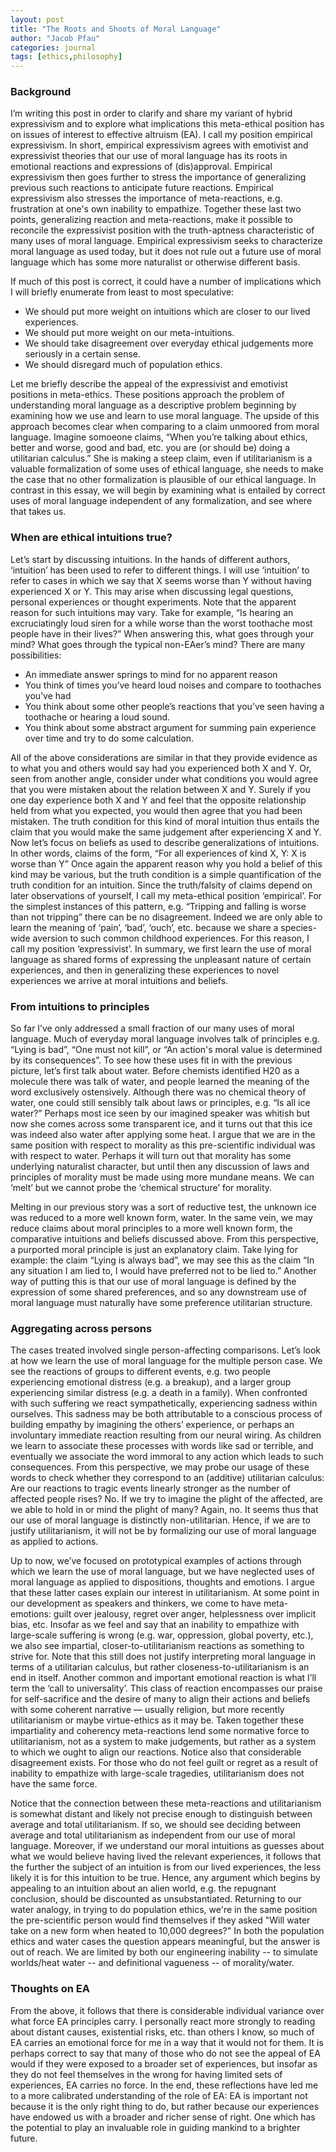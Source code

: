 ```yaml
---
layout: post
title: "The Roots and Shoots of Moral Language"
author: "Jacob Pfau"
categories: journal
tags: [ethics,philosophy]
---
```


### Background 

I’m writing this post in order to clarify and share my variant of hybrid expressivism and to explore what implications this meta-ethical position has on issues of interest to effective altruism (EA). I call my position empirical expressivism. In short, empirical expressivism agrees with emotivist and expressivist theories that our use of moral language has its roots in emotional reactions and expressions of (dis)approval. Empirical expressivism then goes further to stress the importance of generalizing previous such reactions to anticipate future reactions. Empirical expressivism also stresses the importance of meta-reactions, e.g. frustration at one's own inability to empathize. Together these last two points, generalizing reaction and meta-reactions, make it possible to reconcile the expressivist position with the truth-aptness characteristic of many uses of moral language. Empirical expressivism seeks to characterize moral language as used today, but it does not rule out a future use of moral language which has some more naturalist or otherwise different basis.

If much of this post is correct, it could have a number of implications which I will briefly enumerate from least to most speculative:
* We should put more weight on intuitions which are closer to our lived experiences.
* We should put more weight on our meta-intuitions.
* We should take disagreement over everyday ethical judgements more seriously in a certain sense.
* We should disregard much of population ethics.

Let me briefly describe the appeal of the expressivist and emotivist positions in meta-ethics. These positions approach the problem of understanding moral language as a descriptive problem beginning by examining how we use and learn to use moral language. The upside of this approach becomes clear when comparing to a claim unmoored from moral language. Imagine somoeone claims, “When you’re talking about ethics, better and worse, good and bad, etc. you are (or should be) doing a utilitarian calculus.” She is making a steep claim, even if utilitarianism is a valuable formalization of some uses of ethical language, she needs to make the case that no other formalization is plausible of our ethical language. In contrast in this essay, we will begin by examining what is entailed by correct uses of moral language independent of any formalization, and see where that takes us.

### When are ethical intuitions true?

Let’s start by discussing intuitions. In the hands of different authors, ‘intuition’ has been used to refer to different things. I will use ‘intuition’ to refer to cases in which we say that X seems worse than Y without having experienced X or Y. This may arise when discussing legal questions, personal experiences or thought experiments. Note that the apparent reason for such intuitions may vary. Take for example, “Is hearing an excruciatingly loud siren for a while worse than the worst toothache most people have in their lives?” When answering this, what goes through your mind? What goes through the typical non-EAer’s mind? There are many possibilities:

* An immediate answer springs to mind for no apparent reason
* You think of times you’ve heard loud noises and compare to toothaches you’ve had
* You think about some other people’s reactions that you’ve seen having a toothache or hearing a loud sound. 
* You think about some abstract argument for summing pain experience over time and try to do some calculation. 

All of the above considerations are similar in that they provide evidence as to what you and others would say had you experienced both X and Y. Or, seen from another angle, consider under what conditions you would agree that you were mistaken about the relation between X and Y. Surely if you one day experience both X and Y and feel that the opposite relationship held from what you expected, you would then agree that you had been mistaken. The truth condition for this kind of moral intuition thus entails the claim that you would make the same judgement after experiencing X and Y. Now let’s focus on beliefs as used to describe generalizations of intuitions. In other words, claims of the form, “For all experiences of kind X, Y: X is worse than Y” Once again the apparent reason why you hold a belief of this kind may be various, but the truth condition is a simple quantification of the truth condition for an intuition. Since the truth/falsity of claims depend on later observations of yourself, I call my meta-ethical position ‘empirical’. For the simplest instances of this pattern, e.g. “Tripping and falling is worse than not tripping” there can be no disagreement. Indeed we are only able to learn the meaning of ‘pain’, ‘bad’, ‘ouch’, etc. because we share a species-wide aversion to such common childhood experiences. For this reason, I call my position ‘expressivist’. In summary, we first learn the use of moral language as shared forms of expressing the unpleasant nature of certain experiences, and then in generalizing these experiences to novel experiences we arrive at moral intuitions and beliefs.

### From intuitions to principles

So far I’ve only addressed a small fraction of our many uses of moral language. Much of everyday moral language involves talk of principles e.g. “Lying is bad”, “One must not kill”, or “An action's moral value is determined by its consequences”. To see how these uses fit in with the previous picture, let’s first talk about water. Before chemists identified H20 as a molecule there was talk of water, and people learned the meaning of the word exclusively ostensively. Although there was no chemical theory of water, one could still sensibly talk about laws or principles, e.g. “Is all ice water?” Perhaps most ice seen by our imagined speaker was whitish but now she comes across some transparent ice, and it turns out that this ice was indeed also water after applying some heat. I argue that we are in the same position with respect to morality as this pre-scientific individual was with respect to water. Perhaps it will turn out that morality has some underlying naturalist character, but until then any discussion of laws and principles of morality must be made using more mundane means. We can ‘melt’ but we cannot probe the ‘chemical structure’ for morality. 

Melting in our previous story was a sort of reductive test, the unknown ice was reduced to a more well known form, water. In the same vein, we may reduce claims about moral principles to a more well known form, the comparative intuitions and beliefs discussed above. From this perspective, a purported moral principle is just an explanatory claim. Take lying for example: the claim “Lying is always bad”, we may see this as the claim “In any situation I am lied to, I would have preferred not to be lied to.” Another way of putting this is that our use of moral language is defined by the expression of some shared preferences, and so any downstream use of moral language must naturally have some preference utilitarian structure.

### Aggregating across persons

The cases treated involved single person-affecting comparisons. Let’s look at how we learn the use of moral language for the multiple person case. We see the reactions of groups to different events, e.g. two people experiencing emotional distress (e.g. a breakup), and a larger group experiencing similar distress (e.g. a death in a family). When confronted with such suffering we react sympathetically, experiencing sadness within ourselves. This sadness may be both attributable to a conscious process of building empathy by imagining the others’ experience, or perhaps an involuntary immediate reaction resulting from our neural wiring. As children we learn to associate these processes with words like sad or terrible, and eventually we associate the word immoral to any action which leads to such consequences. From this perspective, we may probe our usage of these words to check whether they correspond to an (additive) utilitarian calculus: Are our reactions to tragic events linearly stronger as the number of affected people rises? No. If we try to imagine the plight of the affected, are we able to hold in or mind the plight of many? Again, no. It seems thus that our use of moral language is distinctly non-utilitarian. Hence, if we are to justify utilitarianism, it will not be by formalizing our use of moral language as applied to actions. 

Up to now, we’ve focused on prototypical examples of actions through which we learn the use of moral language, but we have neglected uses of moral language as applied to dispositions, thoughts and emotions. I argue that these latter cases explain our interest in utilitarianism. At some point in our development as speakers and thinkers, we come to have meta-emotions: guilt over jealousy, regret over anger, helplessness over implicit bias, etc. Insofar as we feel and say that an inability to empathize with large-scale suffering is wrong (e.g. war, oppression, global poverty, etc.), we also see impartial, closer-to-utilitarianism reactions as something to strive for. Note that this still does not justify interpreting moral language in terms of a utilitarian calculus, but rather closeness-to-utilitarianism is an end in itself. Another common and important emotional reaction is what I’ll term the ‘call to universality’. This class of reaction encompasses our praise for self-sacrifice and the desire of many to align their actions and beliefs with some coherent narrative — usually religion, but more recently utilitarianism or maybe virtue-ethics as it may be. Taken together these impartiality and coherency meta-reactions lend some normative force to utilitarianism, not as a system to make judgements, but rather as a system to which we ought to align our reactions. Notice also that considerable disagreement exists. For those who do not feel guilt or regret as a result of inability to empathize with large-scale tragedies, utilitarianism does not have the same force. 

Notice that the connection between these meta-reactions and utilitarianism is somewhat distant and likely not precise enough to distinguish between average and total utilitarianism. If so, we should see deciding between average and total utilitarianism as independent from our use of moral language. Moreover, if we understand our moral intuitions as guesses about what we would believe having lived the relevant experiences, it follows that the further the subject of an intuition is from our lived experiences, the less likely it is for this intuition to be true. Hence, any argument which begins by appealing to an intuition about an alien world, e.g. the repugnant conclusion, should be discounted as unsubstantiated. Returning to our water analogy, in trying to do population ethics, we're in the same position the pre-scientific person would find themselves if they asked "Will water take on a new form when heated to 10,000 degrees?" In both the population ethics and water cases the question appears meaningful, but the answer is out of reach. We are limited by both our engineering inability -- to simulate worlds/heat water -- and definitional vagueness -- of morality/water.

### Thoughts on EA
From the above, it follows that there is considerable individual variance over what force EA principles carry. I personally react more strongly to reading about distant causes, existential risks, etc. than others I know, so much of EA carries an emotional force for me in a way that it would not for them. It is perhaps correct to say that many of those who do not see the appeal of EA would if they were exposed to a broader set of experiences, but insofar as they do not feel themselves in the wrong for having limited sets of experiences, EA carries no force. In the end, these reflections have led me to a more calibrated understanding of the role of EA: EA is important not because it is the only right thing to do, but rather because our experiences have endowed us with a broader and richer sense of right. One which has the potential to play an invaluable role in guiding mankind to a brighter future.
